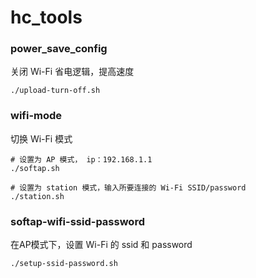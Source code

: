 # hc_tools

### power_save_config
关闭 Wi-Fi 省电逻辑，提高速度
```
./upload-turn-off.sh
```

### wifi-mode 
切换 Wi-Fi 模式
```
# 设置为 AP 模式， ip：192.168.1.1
./softap.sh

# 设置为 station 模式，输入所要连接的 Wi-Fi SSID/password
./station.sh
```

### softap-wifi-ssid-password
在AP模式下，设置 Wi-Fi 的 ssid 和 password
```
./setup-ssid-password.sh
```
